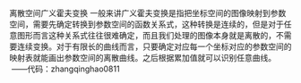 离散空间广义霍夫变换
一般来讲广义霍夫变换是指把坐标空间的图像映射到参数空间，需要先确定转换到参数空间的函数关系式，这种转换是连续的，但是对于任意图形而言这种关系式往往很难确定，而且我们处理的图像本身就是离散的，不需要连续变换。对于有限长的曲线而言，只要确定对应每一个坐标对应的参数空间的映射表就能画出参数空间的离散曲线。之后根据累加值就可以识别任意曲线。  ——代码：zhangqinghao0811

